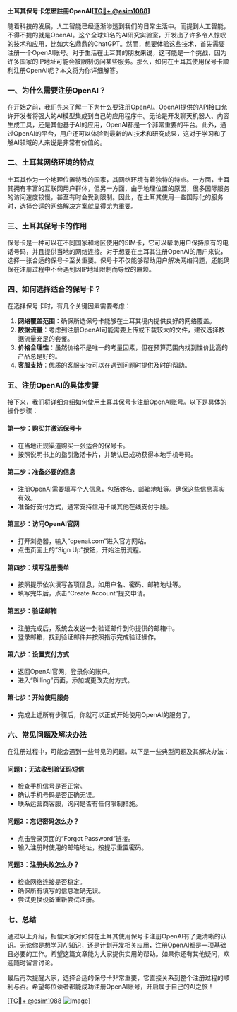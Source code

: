 **土耳其保号卡怎麽註冊OpenAI[[TG💪+ @esim1088](https://t.me/s/esim1088)]**

随着科技的发展，人工智能已经逐渐渗透到我们的日常生活中。而提到人工智能，不得不提的就是OpenAI。这个全球知名的AI研究实验室，开发出了许多令人惊叹的技术和应用，比如大名鼎鼎的ChatGPT。然而，想要体验这些技术，首先需要注册一个OpenAI账号。对于生活在土耳其的朋友来说，这可能是一个挑战，因为许多国家的IP地址可能会被限制访问某些服务。那么，如何在土耳其使用保号卡顺利注册OpenAI呢？本文将为你详细解答。

### 一、为什么需要注册OpenAI？

在开始之前，我们先来了解一下为什么要注册OpenAI。OpenAI提供的API接口允许开发者将强大的AI模型集成到自己的应用程序中。无论是开发聊天机器人、内容生成工具，还是其他基于AI的应用，OpenAI都是一个非常重要的平台。此外，通过OpenAI的平台，用户还可以体验到最新的AI技术和研究成果，这对于学习和了解AI领域的人来说是非常有价值的。

### 二、土耳其网络环境的特点

土耳其作为一个地理位置特殊的国家，其网络环境有着独特的特点。一方面，土耳其拥有丰富的互联网用户群体，但另一方面，由于地理位置的原因，很多国际服务的访问速度较慢，甚至有时会受到限制。因此，在土耳其使用一些国际化的服务时，选择合适的网络解决方案就显得尤为重要。

### 三、土耳其保号卡的作用

保号卡是一种可以在不同国家和地区使用的SIM卡，它可以帮助用户保持原有的电话号码，并且提供当地的网络连接。对于想要在土耳其注册OpenAI的用户来说，选择一张合适的保号卡至关重要。保号卡不仅能够帮助用户解决网络问题，还能确保在注册过程中不会遇到因IP地址限制而导致的麻烦。

### 四、如何选择适合的保号卡？

在选择保号卡时，有几个关键因素需要考虑：

1. **网络覆盖范围**：确保所选保号卡能够在土耳其境内提供良好的网络覆盖。
2. **数据流量**：考虑到注册OpenAI可能需要上传或下载较大的文件，建议选择数据流量充足的套餐。
3. **价格合理性**：虽然价格不是唯一的考量因素，但在预算范围内找到性价比高的产品总是好的。
4. **客服支持**：优质的客服支持可以在遇到问题时提供及时的帮助。

### 五、注册OpenAI的具体步骤

接下来，我们将详细介绍如何使用土耳其保号卡注册OpenAI账号。以下是具体的操作步骤：

#### 第一步：购买并激活保号卡
- 在当地正规渠道购买一张适合的保号卡。
- 按照说明书上的指引激活卡片，并确认已成功获得本地手机号码。

#### 第二步：准备必要的信息
- 注册OpenAI需要填写个人信息，包括姓名、邮箱地址等。确保这些信息真实有效。
- 准备好支付方式，通常支持信用卡或其他在线支付手段。

#### 第三步：访问OpenAI官网
- 打开浏览器，输入“openai.com”进入官方网站。
- 点击页面上的“Sign Up”按钮，开始注册流程。

#### 第四步：填写注册表单
- 按照提示依次填写各项信息，如用户名、密码、邮箱地址等。
- 填写完毕后，点击“Create Account”提交申请。

#### 第五步：验证邮箱
- 注册完成后，系统会发送一封验证邮件到你提供的邮箱中。
- 登录邮箱，找到验证邮件并按照指示完成验证操作。

#### 第六步：设置支付方式
- 返回OpenAI官网，登录你的账户。
- 进入“Billing”页面，添加或更改支付方式。

#### 第七步：开始使用服务
- 完成上述所有步骤后，你就可以正式开始使用OpenAI的服务了。

### 六、常见问题及解决办法

在注册过程中，可能会遇到一些常见的问题。以下是一些典型问题及其解决办法：

#### 问题1：无法收到验证码短信
- 检查手机信号是否正常。
- 确认手机号码是否正确无误。
- 联系运营商客服，询问是否有任何限制措施。

#### 问题2：忘记密码怎么办？
- 点击登录页面的“Forgot Password”链接。
- 输入注册时使用的邮箱地址，按提示重置密码。

#### 问题3：注册失败怎么办？
- 检查网络连接是否稳定。
- 确保所有填写的信息准确无误。
- 尝试更换设备重新尝试注册。

### 七、总结

通过以上介绍，相信大家对如何在土耳其使用保号卡注册OpenAI有了更清晰的认识。无论你是想学习AI知识，还是计划开发相关应用，注册OpenAI都是一项基础且必要的工作。希望这篇文章能为大家提供实用的帮助。如果你还有其他疑问，欢迎随时留言讨论。

最后再次提醒大家，选择合适的保号卡非常重要，它直接关系到整个注册过程的顺利与否。希望每位读者都能成功注册OpenAI账号，开启属于自己的AI之旅！

[[TG💪+ @esim1088](https://t.me/s/esim1088) ![Image](https://i.postimg.cc/4NQfJmqS/Snipaste-2025-05-13-00-14-12.png)]